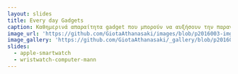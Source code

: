 ```yaml
---
layout: slides
title: Every day Gadgets 
caption: Καθημερινά απαραίτητα gadget που μπορούν να αυξήσουν την παραγωγικότητα και να διευκολίνουν την ζωή ενός φοιτητή ή ενός εργαζομένου στον τομέα της πληροφορικής. Όπως ένα smart watch/band που επιτρέπει την λήψη ειδοποιήσεων  για κλήεις, υπενθύμιση γεγονότων, καιρός, αφύπνιση κλπ.
image_url: 'https://github.com/GiotaAthanasaki/images/blob/p2016003-imgs/Miband5-large.jpeg'
image_gallery: 'https://github.com/GiotaAthanasaki/_gallery/blob/p2016003-gallery/Miband5.md'
slides:
  - apple-smartwatch
  - wristwatch-computer-mann
---
```


